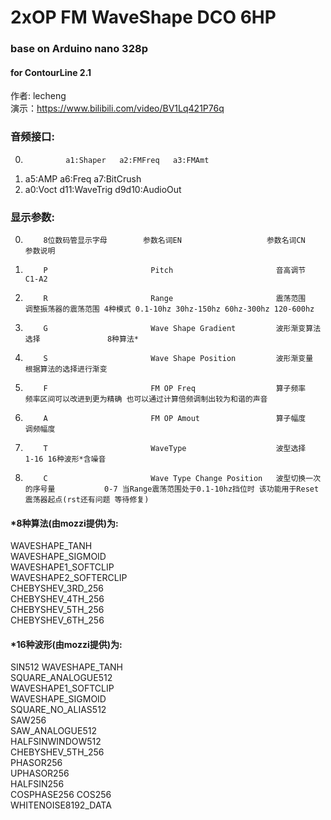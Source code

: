 # 2xOP FM WaveShape DCO  6HP
### base on Arduino nano 328p
#### for ContourLine 2.1  
作者: lecheng  
演示：https://www.bilibili.com/video/BV1Lq421P76q

### 音频接口:  

0.          	a1:Shaper  	a2:FMFreq  	a3:FMAmt  
1.	a5:AMP		a6:Freq		a7:BitCrush
2.	a0:Voct         	d11:WaveTrig        	d9d10:AudioOut

### 显示参数:  

 0.         8位数码管显示字母        参数名词EN                   参数名词CN                    参数说明
 1.         P                       Pitch                       音高调节                      C1-A2
 2.         R                       Range                       震荡范围                      调整振荡器的震荡范围 4种模式 0.1-10hz 30hz-150hz 60hz-300hz 120-600hz
 3.         G                       Wave Shape Gradient         波形渐变算法选择               8种算法*
 4.         S                       Wave Shape Position         波形渐变量                    根据算法的选择进行渐变
 5.         F                       FM OP Freq                  算子频率                      频率区间可以改进到更为精确 也可以通过计算倍频调制出较为和谐的声音
 6.         A                       FM OP Amout                 算子幅度                      调频幅度
 7.         T                       WaveType                    波型选择                      1-16 16种波形*含噪音
 8.         C                       Wave Type Change Position   波型切换一次的序号量           0-7 当Range震荡范围处于0.1-10hz挡位时 该功能用于Reset震荡器起点(rst还有问题 等待修复)

#### *8种算法(由mozzi提供)为:  
WAVESHAPE_TANH     
WAVESHAPE_SIGMOID       
WAVESHAPE1_SOFTCLIP     
WAVESHAPE2_SOFTERCLIP  
CHEBYSHEV_3RD_256  
CHEBYSHEV_4TH_256       
CHEBYSHEV_5TH_256       
CHEBYSHEV_6TH_256  
#### *16种波形(由mozzi提供)为:  
SIN512
WAVESHAPE_TANH          
SQUARE_ANALOGUE512      
WAVESHAPE1_SOFTCLIP  
WAVESHAPE_SIGMOID  
SQUARE_NO_ALIAS512      
SAW256     
SAW_ANALOGUE512  
HALFSINWINDOW512   
CHEBYSHEV_5TH_256       
PHASOR256  
UPHASOR256  
HALFSIN256         
COSPHASE256
COS256     
WHITENOISE8192_DATA
 